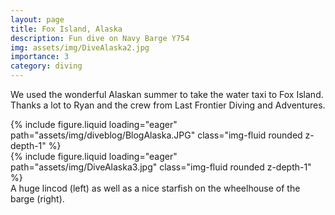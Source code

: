 ```yaml
---
layout: page
title: Fox Island, Alaska
description: Fun dive on Navy Barge Y754
img: assets/img/DiveAlaska2.jpg
importance: 3
category: diving
---
```


We used the wonderful Alaskan summer to take the water taxi to Fox Island. Thanks a lot to Ryan and the crew from Last Frontier Diving and Adventures.

<div class="row mt-3">
    <div class="col-sm mt-3 mt-md-0">
        {% include figure.liquid loading="eager" path="assets/img/diveblog/BlogAlaska.JPG" class="img-fluid rounded z-depth-1" %}
    </div>
        <div class="col-sm mt-3 mt-md-0">
        {% include figure.liquid loading="eager" path="assets/img/DiveAlaska3.jpg" class="img-fluid rounded z-depth-1" %}
    </div>
</div>
<div class="caption">
    A huge lincod (left) as well as a nice starfish on the wheelhouse of the barge (right).
</div>

